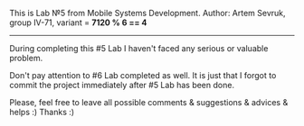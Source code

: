 This is Lab №5 from Mobile Systems Development.
Author: Artem Sevruk, group IV-71, variant = **7120 % 6 == 4**
____

During completing this #5 Lab I haven't faced any serious or valuable problem.

Don't pay attention to #6 Lab completed as well. It is just that I forgot to commit the project immediately after #5 Lab has been done.

Please, feel free to leave all possible comments & suggestions & advices & helps :) Thanks :)
